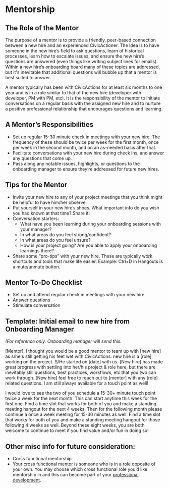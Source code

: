 # Mentorship
## The Role of the Mentor
The purpose of a mentor is to provide a friendly, peer-based connection between a new hire and an experienced CivicActioner. The idea is to have someone in the new hire’s field to ask questions, learn of historical processes, learn how to escalate issues, and ensure the new hire’s questions are answered (even things like writing subject lines for emails). Within a new hire’s onboarding board many of these topics are addressed, but it's inevitable that additional questions will bubble up that a mentor is best suited to answer.

A mentor typically has been with CivicActions for at least six months to one year and is in a role similar to that of the new hire (developer with developer, PM with PM, etc). It is the responsibility of the mentor to initiate conversations on a regular basis with the assigned new hire and to nurture a positive professional relationship that encourages questions and learning.

## A Mentor’s Responsibilities
* Set up regular 15-30 minute check in meetings with your new hire. The frequency of these should be twice per week for the first month, once per week in the second month, and on an as-needed basis after that.
* Facilitate conversations with your new hire during check ins, and answer any questions that come up.
* Pass along any notable issues, highlights, or questions to the onboarding manager to ensure they’re addressed for future new hires.

## Tips for the Mentor
* Invite your new hire to any of your project meetings that you think might be helpful to have him/her observe
* Put yourself in your new hire’s shoes. What important info do you wish you had known at that time?  Share it!
* Conversation starters:
  * What have you been learning during your onboarding sessions with your manager?
  * In what areas do you feel strong/confident?
  * In what areas do you feel unsure?
  * How is your project going? Are you able to apply your onboarding learnings there?
* Share some “pro-tips” with your new hire. These are typically work shortcuts and tools that make life easier. Example: Ctrl+D in Hangouts is a mute/unmute button.

## Mentor To-Do Checklist
* Set up and attend regular check in meetings with your new hire
* Answer questions
* Stimulate conversation

## Template: Initial email to new hire from Onboarding Manager
_(For reference only. Onboarding manager will send this._

\[Mentor\], I thought you would be a good mentor to team up with \[new hire\] as s/he's still getting his feet wet with CivicActions. new hire is a \[role\] working on the project. S/He started on \[date\] with us.
\[New hire\] has made great progress with settling into her/his project & role here, but there are inevitably still questions, best practices, workflows, etc that you two can work through.
\[New hire\] feel free to reach out to \[mentor\] with any \[role\] related questions. I am still always available for a touch point as well!


I would love to see the two of you schedule a 15-30+ minute touch point twice a week for the next month. This can start anytime this week for the first one. Find a time slot that works for both of you and make a standing meeting hangout for the next 4 weeks.
Then for the following month please continue a once a week meeting for 15-30 minutes as well. Find a time slot that works for both of you and make a standing meeting hangout for those following 4 weeks as well.
Beyond these eight weeks, you are both welcome to continue to meet if you find value and/or fun in doing so!


## Other misc info for future consideration:

* Cross functional mentorship
* Your cross functional mentor is someone who is in a role opposite of your own. You may choose which cross functional role you’d like mentorship in and this can become part of your [professional development](https://trello.com/b/p7FOD0Ju/template-professional-development-and-community-participation).
